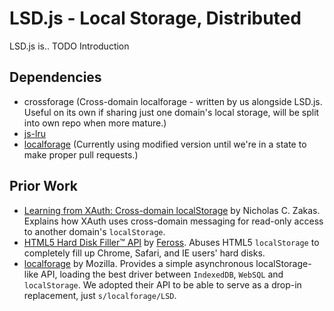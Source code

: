 # LSD.js - Local Storage, Distributed

LSD.js is.. TODO Introduction

## Dependencies
* crossforage (Cross-domain localforage - written by us alongside LSD.js. Useful
  on its own if sharing just one domain's local storage, will be split into own
  repo when more mature.)
* [js-lru](https://github.com/rsms/js-lru)
* [localforage](https://github.com/mozilla/localForage) (Currently using
modified version until we're in a state to make proper pull requests.)

## Prior Work
* [Learning from XAuth: Cross-domain localStorage](http://www.nczonline.net/blog/2010/09/07/learning-from-xauth-cross-domain-localstorage/)
  by Nicholas C. Zakas. Explains how XAuth uses cross-domain messaging for
  read-only access to another domain's `localStorage`.
* [HTML5 Hard Disk Filler™ API](http://feross.org/fill-disk/) by
  [Feross](http://feross.org/). Abuses HTML5 `localStorage` to completely fill
  up Chrome, Safari, and IE users' hard disks.
* [localforage](https://hacks.mozilla.org/2014/02/localforage-offline-storage-improved/)
  by Mozilla. Provides a simple asynchronous localStorage-like API, loading the
  best driver between `IndexedDB`, `WebSQL` and `localStorage`. We adopted their
  API to be able to serve as a drop-in replacement, just `s/localforage/LSD`.
